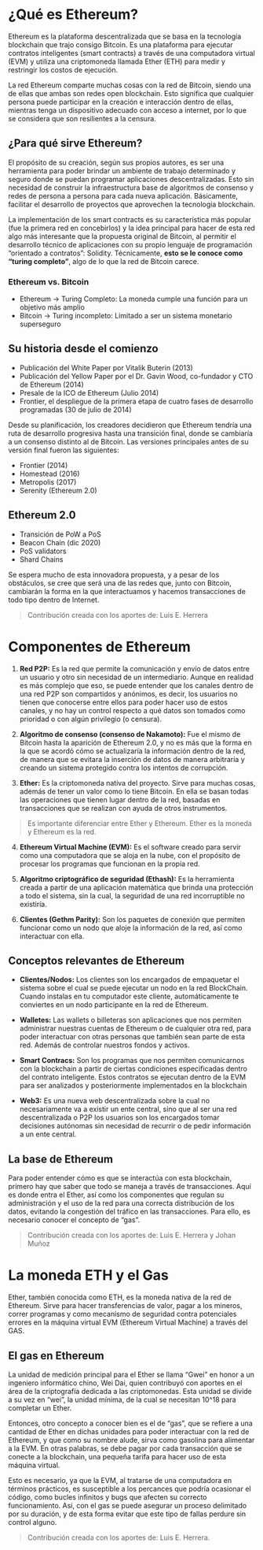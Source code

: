 # ¿Qué es Ethereum? 
Ethereum es la plataforma descentralizada que se basa en la tecnología blockchain que trajo consigo Bitcoin. Es una plataforma para ejecutar contratos inteligentes
(smart contracts) a través de una computadora virtual (EVM) y utiliza una criptomoneda llamada Ether (ETH) para medir y restringir los costos de ejecución.

La red Ethereum comparte muchas cosas con la red de Bitcoin, siendo una de ellas que ambas son redes open blockchain.
Esto significa que cualquier persona puede participar en la creación e interacción dentro de ellas, mientras tenga un dispositivo adecuado con acceso a internet,
por lo que se considera que son resilientes a la censura.

## ¿Para qué sirve Ethereum? 
El propósito de su creación, según sus propios autores, es ser una herramienta para poder brindar un ambiente de trabajo determinado y seguro donde se puedan programar
aplicaciones descentralizadas. Esto sin necesidad de construir la infraestructura base de algoritmos de consenso y redes de persona a persona para cada nueva aplicación.
Básicamente, facilitar el desarrollo de proyectos que aprovechen la tecnología blockchain.

La implementación de los smart contracts es su característica más popular (fue la primera red en concebirlos) y la idea principal para hacer de esta red algo más
interesante que la propuesta original de Bitcoin, al permitir el desarrollo técnico de aplicaciones con su propio lenguaje de programación
“orientado a contratos”: Solidity. Técnicamente, **esto se le conoce como “turing completo”**, algo de lo que la red de Bitcoin carece.

### Ethereum vs. Bitcoin 
- Ethereum -> Turing Completo: La moneda cumple una función para un objetivo más amplio
- Bitcoin -> Turing incompleto: Limitado a ser un sistema monetario superseguro

## Su historia desde el comienzo 
- Publicación del White Paper por Vitalik Buterin (2013)
- Publicación del Yellow Paper por el Dr. Gavin Wood, co-fundador y CTO de Ethereum (2014)
- Presale de la ICO de Ethereum (Julio 2014)
- Frontier, el despliegue de la primera etapa de cuatro fases de desarrollo programadas (30 de julio de 2014)

Desde su planificación, los creadores decidieron que Ethereum tendría una ruta de desarrollo progresiva hasta una transición final, donde se cambiaría a
un consenso distinto al de Bitcoin. Las versiones principales antes de su versión final fueron las siguientes:
- Frontier (2014)
- Homestead (2016)
- Metropolis (2017)
- Serenity (Ethereum 2.0)

## Ethereum 2.0 
- Transición de PoW a PoS
- Beacon Chain (dic 2020)
- PoS validators
- Shard Chains

Se espera mucho de esta innovadora propuesta, y a pesar de los obstáculos, se cree que será una de las redes que, junto con Bitcoin,
cambiarán la forma en la que interactuamos y hacemos transacciones de todo tipo dentro de Internet.

> Contribución creada con los aportes de: Luis E. Herrera

# Componentes de Ethereum 

1. **Red P2P:** Es la red que permite la comunicación y envío de datos entre un usuario y otro sin necesidad de un intermediario.
 Aunque en realidad es más complejo que eso, se puede entender que los canales dentro de una red P2P son compartidos y anónimos, es decir, los usuarios no tienen
 que conocerse entre ellos para poder hacer uso de estos canales, y no hay un control respecto a qué datos son tomados como prioridad o con algún privilegio (o censura).

2. **Algoritmo de consenso (consenso de Nakamoto):** Fue el mismo de Bitcoin hasta la aparición de Ethereum 2.0, y no es más que la forma en la que se acordó cómo
 se actualizaría la información dentro de la red, de manera que se evitara la inserción de datos de manera arbitraria y creando un sistema protegido contra los intentos
 de corrupción.
 
3. **Ether:** Es la criptomoneda nativa del proyecto. Sirve para muchas cosas, además de tener un valor como lo tiene Bitcoin. En ella se basan todas las
  operaciones que tienen lugar dentro de la red, basadas en transacciones que se realizan con ayuda de otros instrumentos.
  
  > Es importante diferenciar entre Ether y Ethereum. Ether es la moneda y Ethereum es la red.
  
4. **Ethereum Virtual Machine (EVM):**  Es el software creado para servir como una computadora que se aloja en la nube, con el propósito de procesar los
   programas que funcionan en la propia red.

5. **Algoritmo criptográfico de seguridad (Ethash):** Es la herramienta creada a partir de una aplicación matemática que brinda una protección a todo el sistema, 
sin la cual, la seguridad de una red incorruptible no existiría.

6. **Clientes (Gethm Parity):** Son los paquetes de conexión que permiten funcionar como un nodo que aloje la información de la red, así como interactuar con ella.

## Conceptos relevantes de Ethereum

- **Clientes/Nodos:**  Los clientes son los encargados de empaquetar el sistema sobre el cual se puede ejecutar un nodo en la red BlockChain.
 Cuando instalas en tu computador este cliente, automáticamente te conviertes en un nodo participante en la red de Ethereum.

- **Walletes:** Las wallets o billeteras son aplicaciones que nos permiten administrar nuestras cuentas de Ethereum o de cualquier otra red, para poder
 interactuar con otras personas que también sean parte de esta red. Además de controlar nuestros fondos y activos.

- **Smart Contracs:** Son los programas que nos permiten comunicarnos con la blockchain a partir de ciertas condiciones especificadas dentro del contrato inteligente.
 Estos contratos se ejecutan dentro de la EVM para ser analizados y posteriormente implementados en la blockchain

- **Web3:** Es una nueva web descentralizada sobre la cual no necesariamente va a existir un ente central, sino que al ser una red descentralizada o P2P los usuarios
 son los encargados tomar decisiones autónomas sin necesidad de recurrir o de pedir información a un ente central.

## La base de Ethereum 

Para poder entender cómo es que se interactúa con esta blockchain, primero hay que saber que todo se maneja a través de transacciones.
Aquí es donde entra el Ether, así como los componentes que regulan su administración y el uso de la red para una correcta distribución de los datos,
evitando la congestión del tráfico en las transacciones. Para ello, es necesario conocer el concepto de “gas”.

> Contribución creada con los aportes de: Luis E. Herrera y Johan Muñoz

# La moneda ETH y el Gas

Ether, también conocida como ETH, es la moneda nativa de la red de Ethereum. Sirve para hacer transferencias de valor,
pagar a los mineros, correr programas y como mecanismo de seguridad contra potenciales errores en la máquina virtual
EVM (Ethereum Virtual Machine) a través del GAS.

## El gas en Ethereum 

La unidad de medición principal para el Ether se llama “Gwei” en honor a un ingeniero informático chino, Wei Dai,
quien contribuyó con aportes en el área de la criptografía dedicada a las criptomonedas. Esta unidad se divide a
su vez en “wei”, la unidad mínima, de la cual se necesitan 10^18 para completar un Ether.

Entonces, otro concepto a conocer bien es el de “gas”, que se refiere a una cantidad de Ether en dichas unidades
para poder interactuar con la red de Ethereum, y que como su nombre alude, sirva como gasolina para alimentar a la EVM. 
En otras palabras, se debe pagar por cada transacción que se conecte a la blockchain, una pequeña tarifa para hacer
uso de esta máquina virtual.

Esto es necesario, ya que la EVM, al tratarse de una computadora en términos prácticos, es susceptible a los percances
que podría ocasionar el código, como bucles infinitos y bugs que afecten su correcto funcionamiento.
Así, con el gas se puede asegurar un proceso delimitado por su duración, y de esta forma evitar que este tipo
de fallas perdure sin control alguno.

> Contribución creada con los aportes de: Luis E. Herrera.

